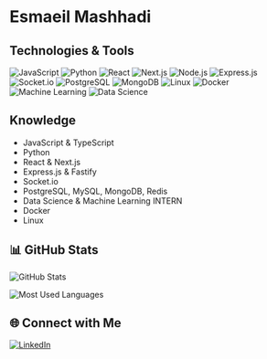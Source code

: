 # Esmaeil Mashhadi

## Technologies & Tools

![JavaScript](https://img.shields.io/badge/-JavaScript-F7DF1E?style=flat-square&logo=javascript&logoColor=black)
![Python](https://img.shields.io/badge/-Python-3776AB?style=flat-square&logo=python&logoColor=white)
![React](https://img.shields.io/badge/-React-61DAFB?style=flat-square&logo=react&logoColor=black)
![Next.js](https://img.shields.io/badge/-Next.js-000000?style=flat-square&logo=next.js&logoColor=white)
![Node.js](https://img.shields.io/badge/-Node.js-339933?style=flat-square&logo=node.js&logoColor=white)
![Express.js](https://img.shields.io/badge/-Express.js-000000?style=flat-square&logo=express&logoColor=white)
![Socket.io](https://img.shields.io/badge/-Socket.io-010101?style=flat-square&logo=socket.io&logoColor=white)
![PostgreSQL](https://img.shields.io/badge/-PostgreSQL-336791?style=flat-square&logo=postgresql&logoColor=white)
![MongoDB](https://img.shields.io/badge/-MongoDB-47A248?style=flat-square&logo=mongodb&logoColor=white)
![Linux](https://img.shields.io/badge/-Linux-FCC624?style=flat-square&logo=linux&logoColor=black)
![Docker](https://img.shields.io/badge/-Docker-2496ED?style=flat-square&logo=docker&logoColor=white)
![Machine Learning](https://img.shields.io/badge/-Machine%20Learning-000000?style=flat-square&logo=machine-learning&logoColor=white)
![Data Science](https://img.shields.io/badge/-Data%20Science-000000?style=flat-square&logo=data-science&logoColor=white)

## Knowledge

- JavaScript & TypeScript
- Python
- React & Next.js
- Express.js & Fastify
- Socket.io
- PostgreSQL, MySQL, MongoDB, Redis
- Data Science & Machine Learning INTERN
- Docker
- Linux

## 📊 GitHub Stats

![GitHub Stats](https://github-readme-stats.vercel.app/api?username=Esmaeil-Mashhadi&show_icons=true&theme=radical) 

![Most Used Languages](https://github-readme-stats.vercel.app/api/top-langs/?username=Esmaeil-Mashhadi&layout=compact&theme=radical)

## 🌐 Connect with Me

[![LinkedIn](https://img.shields.io/badge/-LinkedIn-0077B5?style=flat-square&logo=linkedin&logoColor=white)](https://www.linkedin.com/in/esmaeil-mashhadi)
